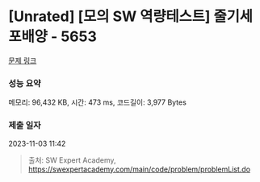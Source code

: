 # [Unrated] [모의 SW 역량테스트] 줄기세포배양 - 5653 

[문제 링크](https://swexpertacademy.com/main/code/problem/problemDetail.do?contestProbId=AWXRJ8EKe48DFAUo) 

### 성능 요약

메모리: 96,432 KB, 시간: 473 ms, 코드길이: 3,977 Bytes

### 제출 일자

2023-11-03 11:42



> 출처: SW Expert Academy, https://swexpertacademy.com/main/code/problem/problemList.do